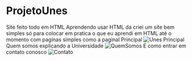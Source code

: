 # ProjetoUnes
Site feito todo em HTML
Aprendendo usar HTML da criei um site bem simples só para colocar em pratica
o que eu aprendi em HTML até o momento
com paginas simples como a paginal Principal
![Unes Principal](https://user-images.githubusercontent.com/76879747/142410720-202f5a26-e6a1-4b5b-b502-6c59cfb0fe84.jpg)
Quem somos explicando a Universidade
![QuemSomos](https://user-images.githubusercontent.com/76879747/142410731-fa544386-923d-411b-a8d1-a277cd262ae2.jpg)
E como entrar em contato conosco
![Contato](https://user-images.githubusercontent.com/76879747/142410734-55a4df09-3e4e-427f-8584-32b9ecd79f9d.jpg)

